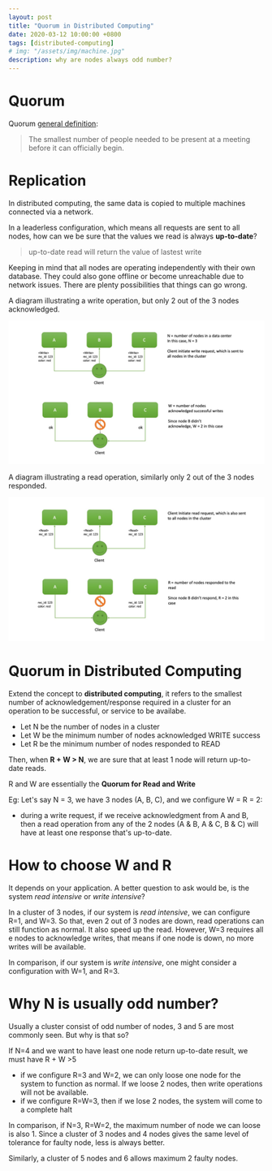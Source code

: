 ```yaml
---
layout: post
title: "Quorum in Distributed Computing"
date: 2020-03-12 10:00:00 +0800
tags: [distributed-computing]
# img: "/assets/img/machine.jpg"
description: why are nodes always odd number?
---
```

# Quorum
Quorum [general definition](https://dictionary.cambridge.org/dictionary/english/quorum):
>The smallest number of people needed to be present at a meeting before it can officially begin.

# Replication
In distributed computing, the same data is copied to multiple machines connected via a network.

In a leaderless configuration, which means all requests are sent to all nodes, how can we be sure that the values we read is always **up-to-date**?
> up-to-date read will return the value of lastest write

Keeping in mind that all nodes are operating independently with their own database. They could also gone offline or become unreachable due to network issues. There are plenty possibilities that things can go wrong.

A diagram illustrating a write operation, but only 2 out of the 3 nodes acknowledged.

![write](/assets/img/W.jpeg)

A diagram illustrating a read operation, similarly only 2 out of the 3 nodes responded.

![read](/assets/img/R.jpeg)

# Quorum in Distributed Computing
Extend the concept to **distributed computing**, it refers to the smallest number of acknowledgement/response required in a cluster for an operation to be successful, or service to be availabe.

- Let N be the number of nodes in a cluster
- Let W be the minimum number of nodes acknowledged WRITE success
- Let R be the minimum number of nodes responded to READ

Then, when **R + W > N**, we are sure that at least 1 node will return up-to-date reads.

R and W are essentially the **Quorum for Read and Write**

Eg: Let's say N = 3, we have 3 nodes (A, B, C), and we configure W = R = 2:
- during a write request, if we receive acknowledgment from A and B, then a read operation from any of the 2 nodes (A & B, A & C, B & C) will have at least one response that's up-to-date.

# How to choose W and R
It depends on your application. A better question to ask would be, is the system _read intensive_ or _write intensive_?

In a cluster of 3 nodes, if our system is _read intensive_, we can configure R=1, and W=3. So that, even 2 out of 3 nodes are down, read operations can still function as normal. It also speed up the read. However, W=3 requires all e nodes to acknowledge writes, that means if one node is down, no more writes will be available.

In comparison, if our system is _write intensive_, one might consider a configuration with W=1, and R=3.

# Why N is usually odd number?
Usually a cluster consist of odd number of nodes, 3 and 5 are most commonly seen. But why is that so?

If N=4 and we want to have least one node return up-to-date result, we must have R + W >5
- if we configure R=3 and W=2, we can only loose one node for the system to function as normal. If we loose 2 nodes, then write operations will not be available.
- if we configure R=W=3, then if we lose 2 nodes, the system will come to a complete halt

In comparison, if N=3, R=W=2, the maximum number of node we can loose is also 1. Since a cluster of 3 nodes and 4 nodes gives the same level of tolerance for faulty node, less is always better.

Similarly, a cluster of 5 nodes and 6 allows maximum 2 faulty nodes.